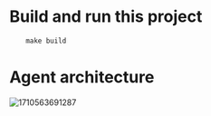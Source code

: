 # Build and run this project

```makefile
    make build
```
# Agent architecture
![1710563691287](https://github.com/ighoshsubho/research_automate/assets/93722719/379ba368-2c69-4730-9ef3-2b3c156f2ed4)
